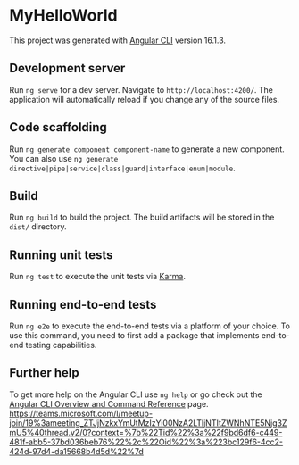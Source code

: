 # MyHelloWorld

This project was generated with [Angular CLI](https://github.com/angular/angular-cli) version 16.1.3.

## Development server

Run `ng serve` for a dev server. Navigate to `http://localhost:4200/`. The application will automatically reload if you change any of the source files.

## Code scaffolding

Run `ng generate component component-name` to generate a new component. You can also use `ng generate directive|pipe|service|class|guard|interface|enum|module`.

## Build

Run `ng build` to build the project. The build artifacts will be stored in the `dist/` directory.

## Running unit tests

Run `ng test` to execute the unit tests via [Karma](https://karma-runner.github.io).

## Running end-to-end tests

Run `ng e2e` to execute the end-to-end tests via a platform of your choice. To use this command, you need to first add a package that implements end-to-end testing capabilities.

## Further help

To get more help on the Angular CLI use `ng help` or go check out the [Angular CLI Overview and Command Reference](https://angular.io/cli) page.
https://teams.microsoft.com/l/meetup-join/19%3ameeting_ZTJjNzkxYmUtMzIzYi00NzA2LTljNTItZWNhNTE5Njg3ZmU5%40thread.v2/0?context=%7b%22Tid%22%3a%22f9bd6df6-c449-481f-abb5-37bd036beb76%22%2c%22Oid%22%3a%223bc129f6-4cc2-424d-97d4-da15668b4d5d%22%7d
